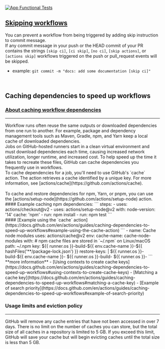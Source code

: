 [![App Functional Tests](https://github.com/nor1c/gh-action-play/actions/workflows/tests.yml/badge.svg)](https://github.com/nor1c/gh-action-play/actions/workflows/tests.yml)

## [Skipping workflows](https://docs.github.com/en/actions/guides/about-continuous-integration#skipping-workflow-runs)
You can prevent a workflow from being triggered by adding skip instruction to commit message.<br>
If any commit message in your push or the HEAD commit of your PR contains the strings `[skip ci]`, `[ci skip]`, `[no ci]`, `[skip actions]`, or `[actions skip]` workflows triggered on the push or pull_request events will be skipped.
- example: `git commit -m "docs: add some documentation [skip ci]"`

<br>

## Caching dependencies to speed up workflows

### [About caching workflow dependencies](https://docs.github.com/en/actions/guides/caching-dependencies-to-speed-up-workflows#about-caching-workflow-dependencies)
<hr>
Workflow runs often reuse the same outputs or downloaded dependencies from one run to another. For example, package and dependency management tools such as Maven, Gradle, npm, and Yarn keep a local cache of downloaded dependencies.<br>
Jobs on GitHub-hosted runners start in a clean virtual environment and must download dependencies each time, causing increased network utilization, longer runtime, and increased cost. To help speed up the time it takes to recreate these files, GitHub can cache dependencies you frequently use in workflows.<br>
To cache dependencies for a job, you'll need to use GitHub's `cache` action. The action retrieves a cache identified by a unique key. For more information, see [actions/cache](https://github.com/actions/cache).<br>
<br>
To cache and restore dependencies for npm, Yarn, or pnpm, you can use the [actions/setup-node](https://github.com/actions/setup-node) action.<br>
#### Example caching npm dependencies:
```
steps:
- uses: actions/checkout@v2
- uses: actions/setup-node@v2
  with:
    node-version: '14'
    cache: 'npm'
- run: npm install
- run: npm test
```
<br>
#### [Example using the `cache` action](https://docs.github.com/en/actions/guides/caching-dependencies-to-speed-up-workflows#example-using-the-cache-action)
```
- name: Cache node modules
    uses: actions/cache@v2
    env:
			cache-name: cache-node-modules
    with:
			# npm cache files are stored in `~/.npm` on Linux/macOS
			path: ~/.npm
			key: ${{ runner.os }}-build-${{ env.cache-name }}-${{ hashFiles('**/package-lock.json') }}
			restore-keys: |
			${{ runner.os }}-build-${{ env.cache-name }}-
			${{ runner.os }}-build-
			${{ runner.os }}-
```
<br> 
**more information**
- [Using contexts to create cache keys](https://docs.github.com/en/actions/guides/caching-dependencies-to-speed-up-workflows#using-contexts-to-create-cache-keys)
- [Matching a cache key](https://docs.github.com/en/actions/guides/caching-dependencies-to-speed-up-workflows#matching-a-cache-key)
- [Example of search priority](https://docs.github.com/en/actions/guides/caching-dependencies-to-speed-up-workflows#example-of-search-priority)

### Usage limits and eviction policy
<hr>
GitHub will remove any cache entries that have not been accessed in over 7 days. There is no limit on the number of caches you can store, but the total size of all caches in a repository is limited to 5 GB. If you exceed this limit, GitHub will save your cache but will begin evicting caches until the total size is less than 5 GB.<br>
<br>